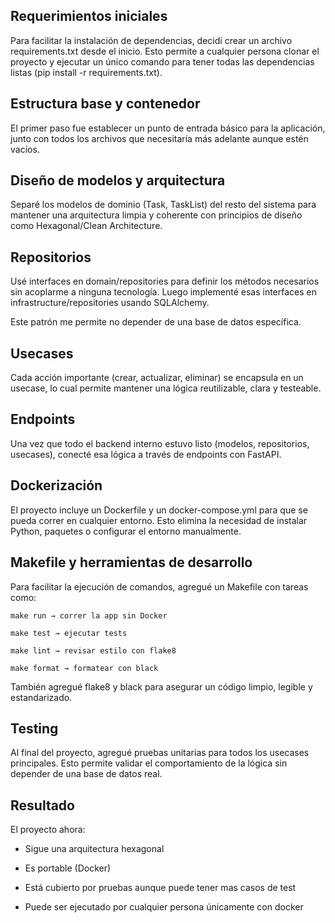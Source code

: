 ## Requerimientos iniciales
Para facilitar la instalación de dependencias, decidí crear un archivo requirements.txt desde el inicio. Esto permite a cualquier persona clonar el proyecto y ejecutar un único comando para tener todas las dependencias listas (pip install -r requirements.txt).

## Estructura base y contenedor
El primer paso fue establecer un punto de entrada básico para la aplicación, junto con todos los archivos que necesitaría más adelante aunque estén vacíos.

## Diseño de modelos y arquitectura
Separé los modelos de dominio (Task, TaskList) del resto del sistema para mantener una arquitectura limpia y coherente con principios de diseño como Hexagonal/Clean Architecture.

## Repositorios
Usé interfaces en domain/repositories para definir los métodos necesarios sin acoplarme a ninguna tecnología. Luego implementé esas interfaces en infrastructure/repositories usando SQLAlchemy.

Este patrón me permite no depender de una base de datos específica.

## Usecases
Cada acción importante (crear, actualizar, eliminar) se encapsula en un usecase, lo cual permite mantener una lógica reutilizable, clara y testeable.

## Endpoints
Una vez que todo el backend interno estuvo listo (modelos, repositorios, usecases), conecté esa lógica a través de endpoints con FastAPI.

## Dockerización
El proyecto incluye un Dockerfile y un docker-compose.yml para que se pueda correr en cualquier entorno. Esto elimina la necesidad de instalar Python, paquetes o configurar el entorno manualmente.

## Makefile y herramientas de desarrollo
Para facilitar la ejecución de comandos, agregué un Makefile con tareas como:
```
make run → correr la app sin Docker

make test → ejecutar tests

make lint → revisar estilo con flake8

make format → formatear con black
```

También agregué flake8 y black para asegurar un código limpio, legible y estandarizado.

## Testing
Al final del proyecto, agregué pruebas unitarias para todos los usecases principales. Esto permite validar el comportamiento de la lógica sin depender de una base de datos real.

## Resultado
El proyecto ahora:

- Sigue una arquitectura hexagonal

- Es portable (Docker)

- Está cubierto por pruebas aunque puede tener mas casos de test

- Puede ser ejecutado por cualquier persona únicamente con docker